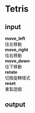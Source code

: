 # Tetris

## input
__move_left__  
往左移動  
__move_right__  
往右移動  
__move_down__  
往下移動  
__rotate__  
切換旋轉樣式  
__reset__  
重製遊戲  

## output 
